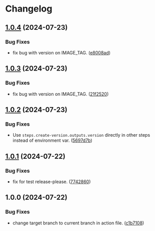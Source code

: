 # Changelog

## [1.0.4](https://github.com/dmytkach/news-aggregator/compare/v1.0.3...v1.0.4) (2024-07-23)


### Bug Fixes

* fix bug with version on IMAGE_TAG. ([e8008ad](https://github.com/dmytkach/news-aggregator/commit/e8008ad8b1f640c8760ec998afdbf2f915f227c0))

## [1.0.3](https://github.com/dmytkach/news-aggregator/compare/v1.0.2...v1.0.3) (2024-07-23)


### Bug Fixes

* fix bug with version on IMAGE_TAG. ([21f2520](https://github.com/dmytkach/news-aggregator/commit/21f252007304233b7a9b8ebbe874b1f992f9dc47))

## [1.0.2](https://github.com/dmytkach/news-aggregator/compare/v1.0.1...v1.0.2) (2024-07-23)


### Bug Fixes

* Use `steps.create-version.outputs.version` directly in other steps instead of environment var. ([5697d7b](https://github.com/dmytkach/news-aggregator/commit/5697d7bf6188ab978de794d303fc4b7f9bb946de))

## [1.0.1](https://github.com/dmytkach/news-aggregator/compare/v1.0.0...v1.0.1) (2024-07-22)


### Bug Fixes

* fix for test release-please. ([7742860](https://github.com/dmytkach/news-aggregator/commit/774286032a468bc169056847704bab77ce5ce0be))

## 1.0.0 (2024-07-22)


### Bug Fixes

* change target branch to current branch in action file. ([c1b7108](https://github.com/dmytkach/news-aggregator/commit/c1b7108595183d1e9a437b3351b762895fd408cb))
